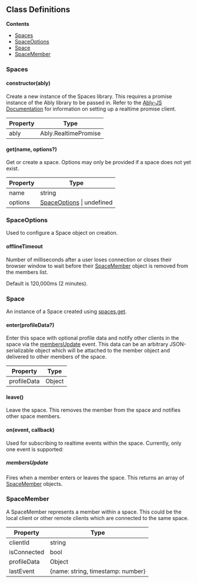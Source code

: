 ## Class Definitions

**Contents**

- [Spaces](#spaces)
- [SpaceOptions](#spaceoptions)
- [Space](#space)
- [SpaceMember](#spacemember)

### Spaces

#### constructor(ably)

Create a new instance of the Spaces library.
This requires a promise instance of the Ably library to be passed in.
Refer to the [Ably-JS Documentation](https://github.com/ably/ably-js#introduction) for information on setting up a realtime promise client.

| Property | Type                 |
|----------|----------------------|
| ably     | Ably.RealtimePromise |


#### get(name, options?)
Get or create a space. Options may only be provided if a space does not yet exist.

| Property | Type                                           |
|----------|------------------------------------------------|
| name     | string                                         |
| options  | [SpaceOptions](#spaceoptions) &#124; undefined |

### SpaceOptions

Used to configure a Space object on creation.

#### offlineTimeout
Number of milliseconds after a user loses connection or closes their browser window to wait before their [SpaceMember](#spacemember) object is removed from the members list.

Default is 120,000ms (2 minutes).

### Space
An instance of a Space created using [spaces.get](#getname-options).

#### enter(profileData?)
Enter this space with optional profile data and notify other clients in the space via the [membersUpdate](#membersupdate) event.
This data can be an arbitrary JSON-serializable object which will be attached to the member object and delivered to other members of the space.

| Property    | Type   |
|-------------|--------|
| profileData | Object |


#### leave()

Leave the space. This removes the member from the space and notifies other space members.

#### on(event, callback)
Used for subscribing to realtime events within the space. Currently, only one event is supported:

##### membersUpdate
Fires when a member enters or leaves the space. This returns an array of [SpaceMember](#spacemember) objects.


### SpaceMember

A SpaceMember represents a member within a space.
This could be the local client or other remote clients which are connected to the same space.

| Property    | Type                              |
|-------------|-----------------------------------|
| clientId    | string                            |
| isConnected | bool                              |
| profileData | Object                            |
| lastEvent   | {name: string, timestamp: number} |
